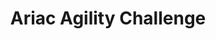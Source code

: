 ---
title: Ariac Agility Challenge
summary: Used MoveIt motion planning and ROS Services to pick and place bin parts using UR5 robot and submitted orders using AGVs.

# tags:
#   - Deep Learning
# date: '2016-04-27T00:00:00Z'

# Optional external URL for project (replaces project detail page).
external_link: 'https://github.com/mayankysharma/ARIAC_assigment'

image:
  caption: INR
  focal_point: Smart

links:
  - icon: github
    icon_pack: fab
    name: 
    url: https://github.com/mayankysharma/ARIAC_assigment
url_code: ''
url_pdf: ''
url_slides: 'https://docs.google.com/presentation/d/18Mr3bawmApdA6PYboeDWS3Rd8B07L-iNKZvB2Tl50eA/edit?usp=sharing'
url_video: 'https://youtu.be/bTRM3kF79X4'
---